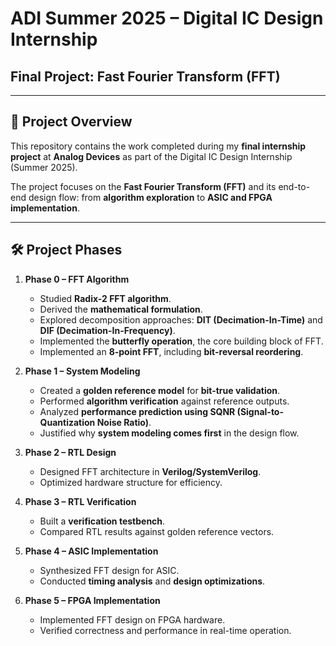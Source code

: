 # ADI Summer 2025 – Digital IC Design Internship  
## Final Project: Fast Fourier Transform (FFT)  
---

## 📌 Project Overview  
This repository contains the work completed during my **final internship project** at **Analog Devices** as part of the Digital IC Design Internship (Summer 2025).  

The project focuses on the **Fast Fourier Transform (FFT)** and its end-to-end design flow: from **algorithm exploration** to **ASIC and FPGA implementation**.  

---

## 🛠️ Project Phases  

1. **Phase 0 – FFT Algorithm**  
   - Studied **Radix-2 FFT algorithm**.  
   - Derived the **mathematical formulation**.  
   - Explored decomposition approaches: **DIT (Decimation-In-Time)** and **DIF (Decimation-In-Frequency)**.  
   - Implemented the **butterfly operation**, the core building block of FFT.  
   - Implemented an **8-point FFT**, including **bit-reversal reordering**.  

2. **Phase 1 – System Modeling**  
   - Created a **golden reference model** for **bit-true validation**.  
   - Performed **algorithm verification** against reference outputs.  
   - Analyzed **performance prediction using SQNR (Signal-to-Quantization Noise Ratio)**.  
   - Justified why **system modeling comes first** in the design flow.  

3. **Phase 2 – RTL Design**  
   - Designed FFT architecture in **Verilog/SystemVerilog**.  
   - Optimized hardware structure for efficiency.  

4. **Phase 3 – RTL Verification**  
   - Built a **verification testbench**.  
   - Compared RTL results against golden reference vectors.  

5. **Phase 4 – ASIC Implementation**  
   - Synthesized FFT design for ASIC.  
   - Conducted **timing analysis** and **design optimizations**.  

6. **Phase 5 – FPGA Implementation**  
   - Implemented FFT design on FPGA hardware.  
   - Verified correctness and performance in real-time operation.  

